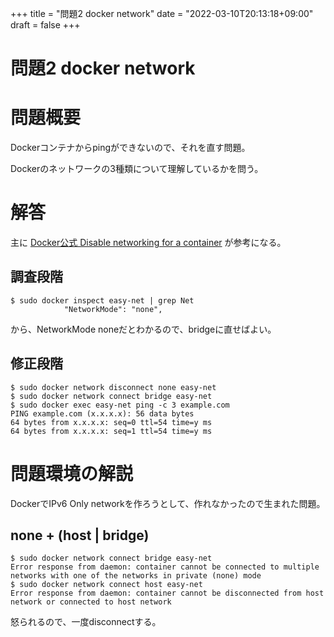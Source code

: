 +++
title = "問題2 docker network"
date = "2022-03-10T20:13:18+09:00"
draft = false
+++

# 問題2 docker network

# 問題概要

Dockerコンテナからpingができないので、それを直す問題。

Dockerのネットワークの3種類について理解しているかを問う。

# 解答

主に [Docker公式 Disable networking for a container](https://docs.docker.com/network/none/) が参考になる。

## 調査段階

```none
$ sudo docker inspect easy-net | grep Net
            "NetworkMode": "none",
```

から、NetworkMode noneだとわかるので、bridgeに直せばよい。

## 修正段階

```none
$ sudo docker network disconnect none easy-net
$ sudo docker network connect bridge easy-net
$ sudo docker exec easy-net ping -c 3 example.com
PING example.com (x.x.x.x): 56 data bytes
64 bytes from x.x.x.x: seq=0 ttl=54 time=y ms
64 bytes from x.x.x.x: seq=1 ttl=54 time=y ms
```

# 問題環境の解説

DockerでIPv6 Only networkを作ろうとして、作れなかったので生まれた問題。

## none + (host | bridge)

```none
$ sudo docker network connect bridge easy-net
Error response from daemon: container cannot be connected to multiple networks with one of the networks in private (none) mode
$ sudo docker network connect host easy-net
Error response from daemon: container cannot be disconnected from host network or connected to host network
```

怒られるので、一度disconnectする。
